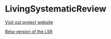 # LivingSystematicReview
[Visit out project website](http://ispmbern.github.io/covid-19/living-review)

[Beta-version of the LSR](https://zika.ispm.unibe.ch/assets/data/pub/ncov/)
